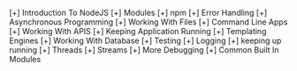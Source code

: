 [+] Introduction To NodeJS
[+] Modules
[+] npm
[+] Error Handling
[+] Asynchronous Programming
[+] Working With Files
[+] Command Line Apps
[+] Working With APIS
[+] Keeping Application Running
[+] Templating Engines
[+] Working With Database
[+] Testing
[+] Logging
[+] keeping up running
[+] Threads
[+] Streams
[+] More Debugging
[+] Common Built In Modules
